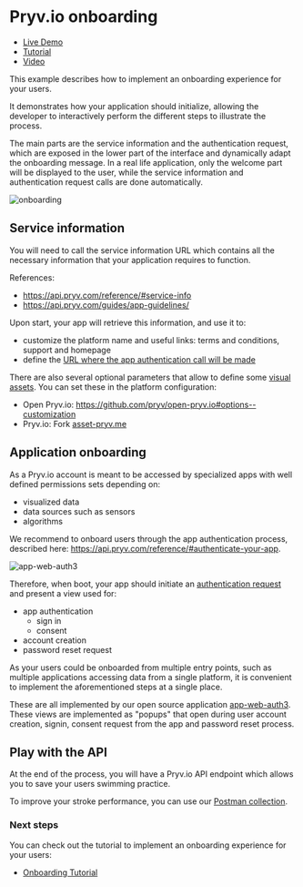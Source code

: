 # Pryv.io onboarding

- [Live Demo](https://api.pryv.com/app-web-examples/onboarding/)
- [Tutorial](tutorial.md)
- [Video](https://www.youtube.com/watch?v=258UsM1Qq0o)

This example describes how to implement an onboarding experience for your users.

It demonstrates how your application should initialize, allowing the developer to interactively perform the different steps to illustrate the process.

The main parts are the service information and the authentication request, which are exposed in the lower part of the interface and dynamically adapt the onboarding message. In a real life application, only the welcome part will be displayed to the user, while the service information and authentication request calls are done automatically.

![onboarding](images/onboarding.png)

## Service information

You will need to call the service information URL which contains all the necessary information that your application requires to function.

References:

- https://api.pryv.com/reference/#service-info
- https://api.pryv.com/guides/app-guidelines/

Upon start, your app will retrieve this information, and use it to:

- customize the platform name and useful links: terms and conditions, support and homepage
- define the [URL where the app authentication call will be made](https://api.pryv.com/reference/#auth-request)

There are also several optional parameters that allow to define some [visual assets](https://github.com/pryv/assets-open-pryv.io). You can set these in the platform configuration:

- Open Pryv.io: https://github.com/pryv/open-pryv.io#options--customization
- Pryv.io: Fork [asset-pryv.me](https://github.com/pryv/assets-pryv.me)

## Application onboarding

As a Pryv.io account is meant to be accessed by specialized apps with well defined permissions sets depending on:

- visualized data
- data sources such as sensors
- algorithms

We recommend to onboard users through the app authentication process, described here: https://api.pryv.com/reference/#authenticate-your-app.

![app-web-auth3](images/authenticate-your-app.png)

Therefore, when boot, your app should initiate an [authentication request](https://api.pryv.com/reference/#auth-request) and present a view used for:

- app authentication
  - sign in
  - consent
- account creation
- password reset request

As your users could be onboarded from multiple entry points, such as multiple applications accessing data from a single platform, it is convenient to implement the aforementioned steps at a single place.

These are all implemented by our open source application [app-web-auth3](https://github.com/pryv/app-web-auth3). 
These views are implemented as "popups" that open during user account creation, signin, consent request from the app and password reset process.

## Play with the API

At the end of the process, you will have a Pryv.io API endpoint which allows you to save your users swimming practice.

To improve your stroke performance, you can use our [Postman collection](https://api.pryv.com/open-api/).

### Next steps

You can check out the tutorial to implement an onboarding experience for your users:
- [Onboarding Tutorial](tutorial.md)

